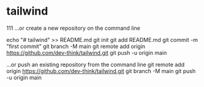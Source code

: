 # tailwind

111
…or create a new repository on the command line

echo "# tailwind" >> README.md
git init
git add README.md
git commit -m "first commit"
git branch -M main
git remote add origin https://github.com/dev-think/tailwind.git
git push -u origin main

…or push an existing repository from the command line
git remote add origin https://github.com/dev-think/tailwind.git
git branch -M main
git push -u origin main
